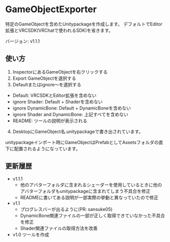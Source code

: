 # GameObjectExporter
特定のGameObjectを含めたUnitypackageを作成します。
デフォルトでEditor拡張とVRCSDK(VRChatで使われるSDK)を省きます。

バージョン: v1.1.1

## 使い方
1. InspectorにあるGameObjectを右クリックする
2. Export GameObjectを選択する
3. Defaultまたはignore～を選択する
  * Default: VRCSDKとEditor拡張を含めない
  * ignore Shader: Default + Shaderを含めない
  * ignore DynamicBone: Default + DynamicBoneを含めない
  * ignore Shader and DynamicBone: 上記すべてを含めない
  * README: ツールの説明が表示される
4. DesktopにGameObject名.unitypackageで書き出されています。

unitypackageインポート時にGameObjectはPrefabとしてAssetsフォルダの直下に配置されるようになっています。

## 更新履歴
* v1.1.1
	* 他のアバターフォルダに含まれるシェーダーを使用しているときに他のアバターフォルダもunitypackageに含まれてしまう不具合を修正
	* READMEに書いてある説明が一部実際の挙動と異なっていたので修正
* v1.1 
	* プログレスバーが出るように(PR: sansuke05)
	* DynamicBone関連ファイルの一部が正しく取得できていなかった不具合を修正
	* Shader関連ファイルの取得方法を改善
* v1.0 ツールを作成